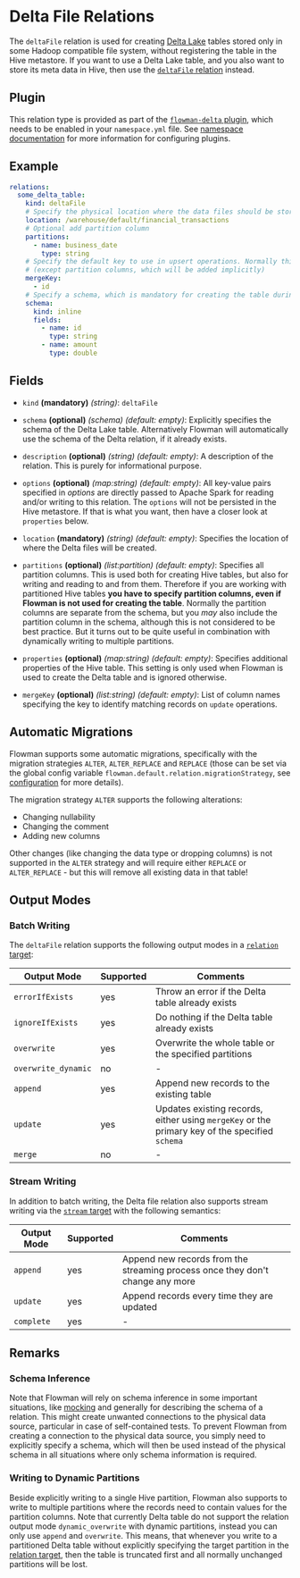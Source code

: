# Delta File Relations

The `deltaFile` relation is used for creating [Delta Lake](https://delta.io) tables stored only in some Hadoop 
compatible file system, without registering the table in the Hive metastore. If you want to use a Delta Lake table,
and you also want to store its meta data in Hive, then use the [`deltaFile` relation](deltaTable.md) instead.

## Plugin

This relation type is provided as part of the [`flowman-delta` plugin](../../plugins/delta.md), which needs to be enabled in your
`namespace.yml` file. See [namespace documentation](../namespace.md) for more information for configuring plugins.

## Example
```yaml
relations:
  some_delta_table:
    kind: deltaFile
    # Specify the physical location where the data files should be stored at.
    location: /warehouse/default/financial_transactions
    # Optional add partition column
    partitions:
      - name: business_date
        type: string
    # Specify the default key to use in upsert operations. Normally this should match the primary key 
    # (except partition columns, which will be added implicitly)
    mergeKey:
      - id
    # Specify a schema, which is mandatory for creating the table during CREATE phase
    schema:
      kind: inline
      fields:
        - name: id
          type: string
        - name: amount
          type: double
```

## Fields
* `kind` **(mandatory)** *(string)*: `deltaFile`

* `schema` **(optional)** *(schema)* *(default: empty)*:
  Explicitly specifies the schema of the Delta Lake table.  Alternatively Flowman will automatically use the schema of
  the Delta relation, if it already exists.

* `description` **(optional)** *(string)* *(default: empty)*:
  A description of the relation. This is purely for informational purpose.

* `options` **(optional)** *(map:string)* *(default: empty)*:
  All key-value pairs specified in *options* are directly passed to Apache Spark for reading
  and/or writing to this relation. The `options` will not be persisted in the Hive metastore. If that is what you
  want, then have a closer look at `properties` below.

* `location` **(mandatory)** *(string)* *(default: empty)*:
  Specifies the location of where the Delta files will be created.

* `partitions` **(optional)** *(list:partition)* *(default: empty)*:
  Specifies all partition columns. This is used both for creating Hive tables, but also for writing and reading to and
  from them. Therefore if you are working with partitioned Hive tables **you have to specify partition columns, even
  if Flowman is not used for creating the table**. Normally the partition columns are separate from the
  schema, but you *may* also include the partition column in the schema, although this is not considered to be best
  practice. But it turns out to be quite useful in combination with dynamically writing to multiple partitions.

* `properties` **(optional)** *(map:string)* *(default: empty)*:
  Specifies additional properties of the Hive table. This setting is only used when Flowman is used to create the 
  Delta table and is ignored otherwise.

* `mergeKey` **(optional)** *(list:string)* *(default: empty)*:
  List of column names specifying the key to identify matching records on `update` operations.


## Automatic Migrations
Flowman supports some automatic migrations, specifically with the migration strategies `ALTER`, `ALTER_REPLACE`
and `REPLACE` (those can be set via the global config variable `flowman.default.relation.migrationStrategy`,
see [configuration](../../config.md) for more details).

The migration strategy `ALTER` supports the following alterations:
* Changing nullability
* Changing the comment
* Adding new columns

Other changes (like changing the data type or dropping columns) is not supported in the `ALTER` strategy and
will require either `REPLACE` or `ALTER_REPLACE` - but this will remove all existing data in that table!


## Output Modes

### Batch Writing
The `deltaFile` relation supports the following output modes in a [`relation` target](../target/relation.md):

|Output Mode |Supported  | Comments|
--- | --- | ---
|`errorIfExists`|yes|Throw an error if the Delta table already exists|
|`ignoreIfExists`|yes|Do nothing if the Delta table already exists|
|`overwrite`|yes|Overwrite the whole table or the specified partitions|
|`overwrite_dynamic`|no|-|
|`append`|yes|Append new records to the existing table|
|`update`|yes|Updates existing records, either using `mergeKey` or the primary key of the specified `schema`|
|`merge`|no|-|

### Stream Writing
In addition to batch writing, the Delta file relation also supports stream writing via the
[`stream` target](../target/stream.md) with the following semantics:

|Output Mode |Supported  | Comments|
--- | --- | ---
|`append`|yes|Append new records from the streaming process once they don't change any more|
|`update`|yes|Append records every time they are updated|
|`complete`|yes|-|


## Remarks

### Schema Inference

Note that Flowman will rely on schema inference in some important situations, like [mocking](mock.md) and generally
for describing the schema of a relation. This might create unwanted connections to the physical data source,
particular in case of self-contained tests. To prevent Flowman from creating a connection to the physical data
source, you simply need to explicitly specify a schema, which will then be used instead of the physical schema
in all situations where only schema information is required.

### Writing to Dynamic Partitions

Beside explicitly writing to a single Hive partition, Flowman also supports to write to multiple partitions where
the records need to contain values for the partition columns. Note that currently Delta table do not support the
relation output mode `dynamic_overwrite` with dynamic partitions, instead you can only use `append` and `overwrite`.
This means, that whenever you write to a partitioned Delta table without explicitly specifying the target partition
in the [relation target](../target/relation.md), then the table is truncated first and all normally unchanged partitions
will be lost.
